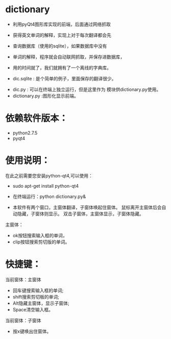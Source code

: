 dictionary
==========

*    利用pyQt4图形库实现的前端，后面通过网络抓取
* 获得英文单词的解释，实现上对于每次翻译都会先
* 查询数据库（使用的sqlite），如果数据库中没有
* 单词的解释，程序就会自动联网抓取，并保存进数据库，
* 用的时间就了，我们就拥有了一个离线的字典库。

* dic.sqlite : 是个简单的例子，里面保存的翻译很少。
+ dic.py     : 可以在终端上独立运行，但是这里作为
		模块供dictionary.py使用。
+ dictionary.py :图形化显示前端。


依赖软件版本：
=========
* python2.7.5
* pyqt4

使用说明：
=========
在此之前需要您安装python-qt4,可以使用：
* sudo apt-get install python-qt4

* 在终端运行：python dictionary.py&
* 本软件有两个窗口，主窗体翻译，子窗体唤起住窗体。
鼠标离开主窗体后会自动隐藏，子窗体则显示。
双击子窗体，主窗体显示，子窗体隐藏。

主窗体：
* ok按钮搜索输入框的单词，
* clip按钮搜索剪切版的单词。

快捷键：
=======
当前窗体：主窗体
* 回车键搜索输入框的单词;
* shift搜索剪切板的单词;
* Alt隐藏主窗体，显示子窗体;
* Space清空输入框。

当前窗体：子窗体
* 按x键唤出住窗体。


